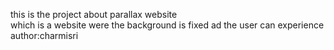 this is the project about parallax website
<br>
which is a website were the background is fixed ad the user can experience
<br>author:charmisri
